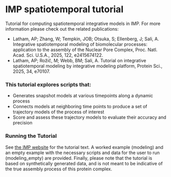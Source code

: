 # IMP spatiotemporal tutorial

Tutorial for computing spatiotemporal integrative models in IMP. For more information please check out the related publications:
* Latham, AP; Zhang, W; Tempkin, JOB; Otsuka, S; Ellenberg, J; Sali, A. Integrative spatiotemporal modeling of biomolecular processes: application to the assembly of the Nuclear Pore Complex, Proc. Natl. Acad. Sci. U.S.A., 2025, 122, e2415674122.
* Latham, AP; Rožič, M; Webb, BM; Sali, A. Tutorial on integrative spatiotemporal modeling by integrative modeling platform, Protein Sci., 2025, 34, e70107.

### This tutorial explores scripts that:
* Generates snapshot models at various timepoints along a dynamic process
* Connects models at neighboring time points to produce a set of trajectory models of the process of interest
* Score and assess these trajectory models to evaluate their accuracy and precision

### Running the Tutorial
See [the IMP website](https://integrativemodeling.org/tutorials/spatiotemporal/) for the tutorial text.
A worked example (modeling) and an empty example with the necessary scripts and data for the user to run (modeling_empty) are provided.
Finally, please note that the tutorial is based on synthetically generated data, and is not meant to be indicative of the true assembly process of this protein complex.
